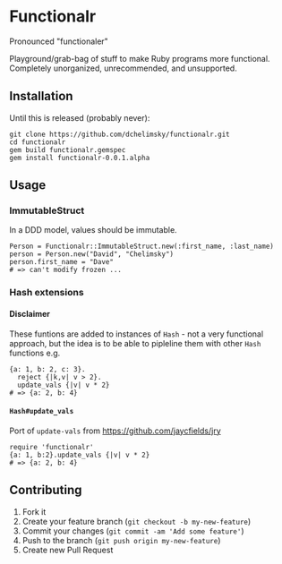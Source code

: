 # Functionalr

Pronounced "functionaler"

Playground/grab-bag of stuff to make Ruby programs more functional. Completely
unorganized, unrecommended, and unsupported.

## Installation

Until this is released (probably never):

    git clone https://github.com/dchelimsky/functionalr.git
    cd functionalr
    gem build functionalr.gemspec
    gem install functionalr-0.0.1.alpha

## Usage

### ImmutableStruct

In a DDD model, values should be immutable.

    Person = Functionalr::ImmutableStruct.new(:first_name, :last_name)
    person = Person.new("David", "Chelimsky")
    person.first_name = "Dave"
    # => can't modify frozen ...

### Hash extensions

#### Disclaimer

These funtions are added to instances of `Hash` - not a very functional approach,
but the idea is to be able to pipleline them with other `Hash` functions e.g.

    {a: 1, b: 2, c: 3}.
      reject {|k,v| v > 2}.
      update_vals {|v| v * 2}
    # => {a: 2, b: 4}

#### `Hash#update_vals`

Port of `update-vals` from https://github.com/jaycfields/jry

    require 'functionalr'
    {a: 1, b:2}.update_vals {|v| v * 2}
    # => {a: 2, b: 4}

## Contributing

1. Fork it
2. Create your feature branch (`git checkout -b my-new-feature`)
3. Commit your changes (`git commit -am 'Add some feature'`)
4. Push to the branch (`git push origin my-new-feature`)
5. Create new Pull Request
